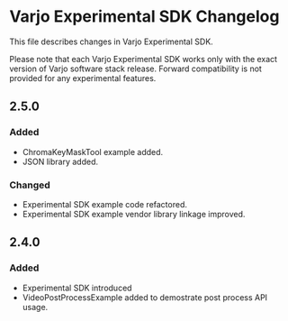# Varjo Experimental SDK Changelog

This file describes changes in Varjo Experimental SDK.

Please note that each Varjo Experimental SDK works only with the exact
version of Varjo software stack release. Forward compatibility is not
provided for any experimental features.

## 2.5.0

### Added

- ChromaKeyMaskTool example added.
- JSON library added.

### Changed

- Experimental SDK example code refactored.
- Experimental SDK example vendor library linkage improved.


## 2.4.0

### Added

- Experimental SDK introduced
- VideoPostProcessExample added to demostrate post process API usage.
